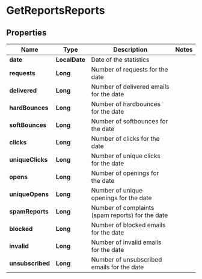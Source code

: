 
# GetReportsReports

## Properties
Name | Type | Description | Notes
------------ | ------------- | ------------- | -------------
**date** | **LocalDate** | Date of the statistics | 
**requests** | **Long** | Number of requests for the date | 
**delivered** | **Long** | Number of delivered emails for the date | 
**hardBounces** | **Long** | Number of hardbounces for the date | 
**softBounces** | **Long** | Number of softbounces for the date | 
**clicks** | **Long** | Number of clicks for the date | 
**uniqueClicks** | **Long** | Number of unique clicks for the date | 
**opens** | **Long** | Number of openings for the date | 
**uniqueOpens** | **Long** | Number of unique openings for the date | 
**spamReports** | **Long** | Number of complaints (spam reports) for the date | 
**blocked** | **Long** | Number of blocked emails for the date | 
**invalid** | **Long** | Number of invalid emails for the date | 
**unsubscribed** | **Long** | Number of unsubscribed emails for the date | 



